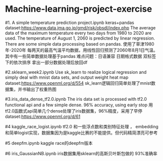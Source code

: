 # Machine-learning-project-exercise

#1. A simple temperature prediction project.ipynb
 keras+pandas  dataset:https://www.data.jma.go.jp/gmd/risk/obsdl/index.php
The average data of the maximum temperature every two days from 1980 to 2020 are used. The temperature of August 1, 2060 is predicted by linear regression. There are some simple data processing based on pandas.
使用了草津1980年-2020年 每两天的最高气温平均数据，用线性回归预测了2060年8月1日气温。其中有一些简单数据处理基于pandas
难点问题：日语兼容 日期格式数据 双标签下的依次排序 拿出一部分数据处理后放回df

#2.sklearn_week2.ipynb
Use sk_learn to realize logical regression and simply deal with mnist data sets, and output weight heat map dataset:https://www.openml.org/d/554
sk_learn逻辑回归简单处理了mnist数据集，并书输出了权重热图

#3.iris_data_dense_tf2.0.ipynb
The iris data set is processed with tf2.0 functional api and a few simple dense.  96% accuracy, using early stop
用tf2.0函数式api简单几个dense处理了iris数据集，96%精度，采用了早停
dataset:https://www.openml.org/d/61

#4 kaggle_race_logist.ipynb
tf2.0 和一些浮点数和类别特征处理 ， embedding和简单logist实现，数据集因为是kaggle比赛的不能提供。但代码精简漂亮可参考

#5 deepfm.ipynb
kaggle race的deepfm版本

#6 iris_GaussianNB.ipynb
iris数据集用sklearn的高斯贝叶斯包做的 93%准确率
